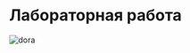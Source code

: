 # Лабораторная работа


![dora](https://eldar.bagirov.ru/res/daria_shikhanova.jpg "Дарья Шиханова")
